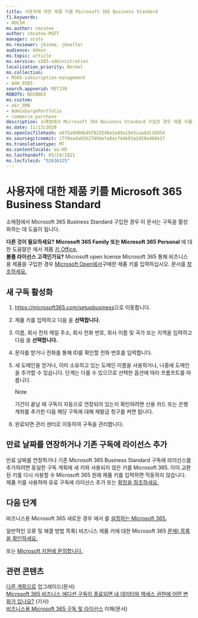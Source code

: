 ```yaml
---
title: 사용자에 대한 제품 키를 Microsoft 365 Business Standard
f1.keywords:
- NOCSH
ms.author: cmcatee
author: cmcatee-MSFT
manager: scotv
ms.reviewer: jkinma, jmueller
audience: Admin
ms.topic: article
ms.service: o365-administration
localization_priority: Normal
ms.collection:
- M365-subscription-management
- Adm_O365
search.appverid: MET150
ROBOTS: NOINDEX
ms.custom:
- okr_SMB
- AdminSurgePortfolio
- commerce_purchase
description: 소매점에서 Microsoft 365 Business Standard 구입한 경우 제품 키를 교환하고 구독을 활성화하는 방법을 알아보하세요.
ms.date: 11/13/2020
ms.openlocfilehash: e075a9d06b45f823540a3a99a1943caa9d116954
ms.sourcegitcommit: 17f0aada83627d9defa0acf4db03a2d58e46842f
ms.translationtype: MT
ms.contentlocale: ko-KR
ms.lasthandoff: 05/24/2021
ms.locfileid: "52636125"
---
```

# <a name="enter-your-product-key-for-microsoft-365-business-standard"></a>사용자에 대한 제품 키를 Microsoft 365 Business Standard

소매점에서 Microsoft 365 Business Standard 구입한 경우 이 문서는 구독을 활성화하는 데 도움이 됩니다.
  
 **다른 것이 필요하세요?**
 **Microsoft 365 Family 또는 Microsoft 365 Personal** 에 대한 도움말은 에서 제품 [키 Office.](https://support.microsoft.com/office/12a5763a-d45c-4685-8c95-a44500213759.aspx)  
 **볼륨 라이선스 고객인가요?** Microsoft open license Microsoft 365 통해 비즈니스용 제품을 구입한 경우 [Microsoft Open에서](https://go.microsoft.com/fwlink/p/?LinkID=613298)구매한 제품 키를 입력하십시오. 문서를 [참조하세요.](purchases-from-microsoft-open.md)
  
## <a name="activate-a-new-subscription"></a>새 구독 활성화

1. <a href="https://go.microsoft.com/fwlink/p/?LinkId=839911" target="_blank">https://microsoft365.com/setupbusiness</a>으로 이동합니다.

2. 제품 키를 입력하고 다음 을 **선택합니다.**

3. 이름, 회사 전자 메일 주소, 회사 전화 번호, 회사 이름 및 국가 또는 지역을 입력하고 다음 을 **선택합니다.**

4. 문자를 받거나 전화를 통해 ID를 확인할 전화 번호를 입력합니다.

5. 새 도메인을 얻거나, 이미 소유하고 있는 도메인 이름을 사용하거나, 나중에 도메인을 추가할 수 있습니다. 단계는 다를 수 있으므로 선택한 옵션에 따라 프롬프트를 따릅니다.

    > [!NOTE]
    > 기간이 끝날 때 구독이 자동으로 연장되어 있는지 확인하려면 신용 카드 또는 은행 계좌를 [](subscriptions/renew-your-subscription.md#turn-recurring-billing-off-or-on) 추가한 다음 해당 구독에 대해 재발급 청구를 켜면 됩니다.

6. 완료되면 관리 센터로 이동하여 <a href="https://go.microsoft.com/fwlink/p/?linkid=2024339" target="_blank"></a> 구독을 관리합니다.

## <a name="extend-the-expiration-date-or-add-a-license-to-an-existing-subscription"></a>만료 날짜를 연장하거나 기존 구독에 라이선스 추가

만료 날짜를 연장하거나 기존 Microsoft 365 Business Standard 구독에 라이선스를 추가하려면 동일한 구독 계획에 새 키와 사용되지 않은 키를 Microsoft 365. 이미 교환된 키를 다시 사용할 수 Microsoft 365 원래 제품 키를 입력하면 작동하지 않습니다. 제품 키를 사용하여 유료 구독에 라이선스 추가 또는 [확장을 참조하세요.](licenses/add-licenses-using-product-key.md)

## <a name="next-steps"></a>다음 단계

비즈니스용 Microsoft 365 새로운 경우 에서 를 [설정하는 Microsoft 365.](../admin/setup/setup.md)

일반적인 오류 및 해결 방법 목록( 비즈니스 제품 키에 대한 Microsoft 365 [문제) 목록을 확인하세요.](product-key-errors-and-solutions.md)
  
또는 [Microsoft 지원에 문의합니다.](../business-video/get-help-support.md)

## <a name="related-content"></a>관련 콘텐츠

[다른 계획으로](./subscriptions/upgrade-to-different-plan.md) 업그레이드(문서)\
[Microsoft 365 비즈니스 에디션 구독이 종료되면 내 데이터와 액세스 권한에 어떤 변화가 있나요?](./subscriptions/what-if-my-subscription-expires.md) (기사)\
[비즈니스용 Microsoft 365 구독 및 라이선스](./licenses/subscriptions-and-licenses.md) 이해(문서)